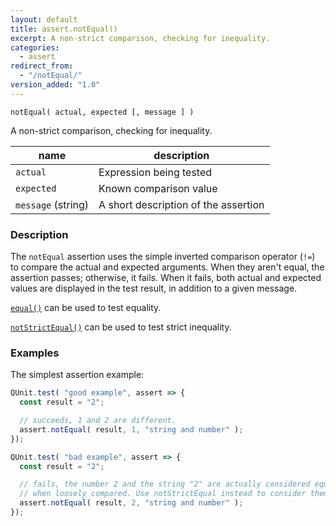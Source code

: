 ```yaml
---
layout: default
title: assert.notEqual()
excerpt: A non-strict comparison, checking for inequality.
categories:
  - assert
redirect_from:
  - "/notEqual/"
version_added: "1.0"
---
```


`notEqual( actual, expected [, message ] )`

A non-strict comparison, checking for inequality.

| name | description |
|------|-------------|
| `actual` | Expression being tested |
| `expected` | Known comparison value |
| `message` (string) | A short description of the assertion |

### Description

The `notEqual` assertion uses the simple inverted comparison operator (`!=`) to compare the actual and expected arguments. When they aren't equal, the assertion passes; otherwise, it fails. When it fails, both actual and expected values are displayed in the test result, in addition to a given message.

[`equal()`](./equal.md) can be used to test equality.

[`notStrictEqual()`](./notStrictEqual.md) can be used to test strict inequality.

### Examples

The simplest assertion example:

```js
QUnit.test( "good example", assert => {
  const result = "2";

  // succeeds, 1 and 2 are different.
  assert.notEqual( result, 1, "string and number" );
});

QUnit.test( "bad example", assert => {
  const result = "2";

  // fails, the number 2 and the string "2" are actually considered equal
  // when loosely compared. Use notStrictEqual instead to consider them different
  assert.notEqual( result, 2, "string and number" );
});
```
